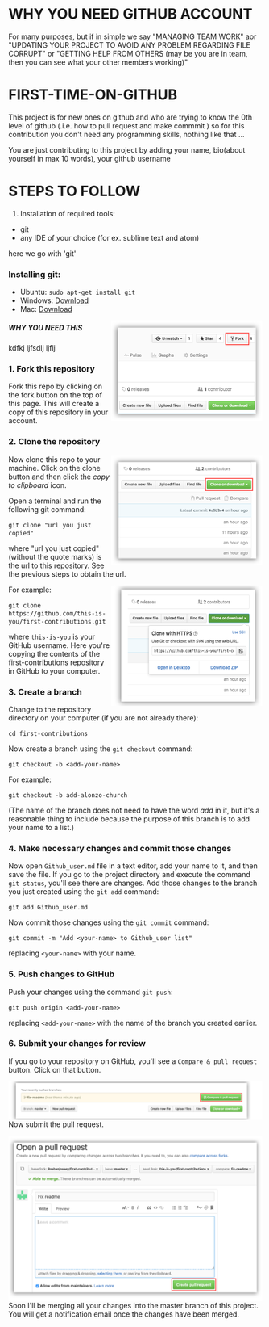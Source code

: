 # WHY YOU NEED GITHUB ACCOUNT
   For many purposes, but if in simple we say "MANAGING TEAM WORK" aor "UPDATING YOUR PROJECT TO AVOID ANY PROBLEM REGARDING FILE CORRUPT" or "GETTING HELP FROM OTHERS (may be you are in team, then you can see what your other members working)"

# FIRST-TIME-ON-GITHUB
   This project is for new ones on github and who are trying to know the 0th level of github (.i.e. how to pull request and make commmit )
so for this contribution you don't need any programming skills, nothing like that ...

  
You are just contributing to this project by adding your name, bio(about yourself in max 10 words), your github username

# STEPS TO FOLLOW
1. Installation of required tools:
* git
* any IDE of your choice (for ex. sublime text and atom)

here we go with 'git'

### Installing git:

- Ubuntu:    `sudo apt-get install git`
- Windows: [Download](https://git-scm.com/download/win)
- Mac: [Download](https://git-scm.com/download/mac)
<img align="right" width="300" src="https://github.com/Stupyspyy/FIRST-TIME-ON-GITHUB/blob/master/img/New%20folder/fork.png" alt="fork this repository" />

##### WHY YOU NEED THIS


kdfkj
ljfsdlj
ljflj

### 1. Fork this repository
Fork this repo by clicking on the fork button on the top of this page.
This will create a copy of this repository in your account.




### 2. Clone the repository

<img align="right" width="300" src="https://github.com/Stupyspyy/FIRST-TIME-ON-GITHUB/blob/master/img/New%20folder/clone.png" alt="clone this repository" />

Now clone this repo to your machine. Click on the clone button and then click the *copy to clipboard* icon.

Open a terminal and run the following git command:

```
git clone "url you just copied"
```
where "url you just copied" (without the quote marks) is the url to this repository. See the previous steps to obtain the url.

<img align="right" width="300" src="https://github.com/Stupyspyy/FIRST-TIME-ON-GITHUB/blob/master/img/New%20folder/copy-to-clipboard.png" alt="copy URL to clipboard" />

For example:
```
git clone https://github.com/this-is-you/first-contributions.git
```
where `this-is-you` is your GitHub username. Here you're copying the contents of the first-contributions repository in GitHub to your computer.

### 3. Create a branch

Change to the repository directory on your computer (if you are not already there):

```
cd first-contributions
```
Now create a branch using the `git checkout` command:
```
git checkout -b <add-your-name>
```

For example:
```
git checkout -b add-alonzo-church
```
(The name of the branch does not need to have the word *add* in it, but it's a reasonable thing to include because the purpose of this branch is to add your name to a list.)

### 4. Make necessary changes and commit those changes

Now open `Github_user.md` file in a text editor, add your name to it, and then save the file. If you go to the project directory and execute the command `git status`, you'll see there are changes. Add those changes to the branch you just created using the `git add` command:
```
git add Github_user.md
```

Now commit those changes using the `git commit` command:
```
git commit -m "Add <your-name> to Github_user list"
```
replacing `<your-name>` with your name.

### 5. Push changes to GitHub

Push your changes using the command `git push`:
```
git push origin <add-your-name>
```
replacing `<add-your-name>` with the name of the branch you created earlier.

### 6. Submit your changes for review

If you go to your repository on GitHub, you'll see a  `Compare & pull request` button.  Click on that button.

<img style="float: right;" src="https://github.com/Stupyspyy/FIRST-TIME-ON-GITHUB/blob/master/img/New%20folder/compare-and-pull.png" alt="create a pull request" />

Now submit the pull request.

<img style="float: right;" src="https://github.com/Stupyspyy/FIRST-TIME-ON-GITHUB/blob/master/img/New%20folder/submit-pull.png" alt="submit pull request" />

Soon I'll be merging all your changes into the master branch of this project. You will get a notification email once the changes have been merged.
